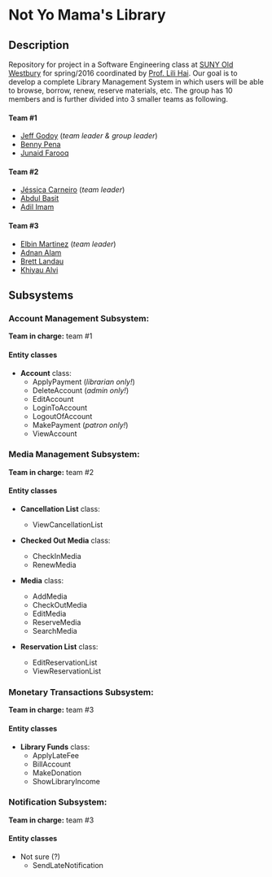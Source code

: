# Not Yo Mama's Library

## Description ##

Repository for project in a Software Engineering class at [SUNY Old Westbury](http://oldwestbury.edu) for spring/2016 coordinated by [Prof. Lili Hai](mailto:hail@oldwestbury.edu). Our goal is to develop a complete Library Management System in which users will be able to browse, borrow, renew, reserve materials, etc. The group has 10 members and is further divided into 3 smaller teams as following.

#### Team #1 ####

* [Jeff Godoy](jgodoy@oldwestbury.edu) (_team leader & group leader_)
* [Benny Pena](mailto:bpena5@oldwestbury.edu)
* [Junaid Farooq](mailto:jfarooq@oldwestbuyr.edu)

#### Team #2 ####

* [Jéssica Carneiro](mailto:jessicaccarneiro91@gmail.com) (_team leader_)
* [Abdul Basit](mailto:abasit1@oldwestbury.edu)
* [Adil Imam](mailto:aimam1@oldwestbury.edu)

#### Team #3 ####

* [Elbin Martinez](mailto:emarti45@oldwestbury.edu) (_team leader_)
* [Adnan Alam](mailto:aalam29@gmail.com)
* [Brett Landau](mailto:blandau@oldwestbury.edu)
* [Khiyau Alvi](mailto:kalvi@oldwestbury.edu)

## Subsystems ##

### Account Management Subsystem: ###

__Team in charge:__ team #1

#### Entity classes ####

* __Account__ class:
	* ApplyPayment (_librarian only!_)
	* DeleteAccount (_admin only!_)
	* EditAccount
	* LoginToAccount
	* LogoutOfAccount
	* MakePayment (_patron only!_)
	* ViewAccount

### Media Management Subsystem: ###

__Team in charge:__ team #2

#### Entity classes ####

* __Cancellation List__ class:
	* ViewCancellationList


* __Checked Out Media__ class:
	* CheckInMedia
	* RenewMedia


* __Media__ class:
	* AddMedia
	* CheckOutMedia
	* EditMedia
	* ReserveMedia
	* SearchMedia


* __Reservation List__ class:
  * EditReservationList
  * ViewReservationList

### Monetary Transactions Subsystem: ###

__Team in charge:__ team #3

#### Entity classes ####

* __Library Funds__ class:
	* ApplyLateFee
	* BillAccount
	* MakeDonation
	* ShowLibraryIncome

### Notification Subsystem: ###

__Team in charge:__ team #3

#### Entity classes ####

* Not sure (?)
	* SendLateNotification
